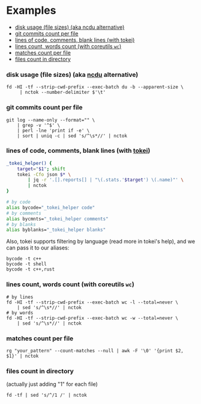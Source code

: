 # Examples

* [disk usage (file sizes) (aka ncdu alternative)](#disk-usage-file-sizes-aka-ncdu-alternative)
* [git commits count per file](#git-commits-count-per-file)
* [lines of code, comments, blank lines (with tokei)](#lines-of-code-comments-blank-lines-with-tokei)
* [lines count, words count (with coreutils `wc`)](#lines-count-words-count-with-coreutils-wc)
* [matches count per file](#matches-count-per-file)
* [files count in directory](#files-count-in-directory)

### disk usage (file sizes) (aka [ncdu](https://dev.yorhel.nl/ncdu) alternative)

```shell
fd -HI -tf --strip-cwd-prefix --exec-batch du -b --apparent-size \
     | nctok --number-delimiter $'\t'
```

### git commits count per file

```shell
git log --name-only --format="" \
    | grep -v '^$' \
    | perl -lne 'print if -e' \
    | sort | uniq -c | sed 's/^\s*//' | nctok
```

### lines of code, comments, blank lines (with [tokei](https://github.com/XAMPPRocky/tokei))

```bash
_tokei_helper() {
    target="$1"; shift
    tokei -Cfo json $* \
        | jq -r '.[].reports[] | "\(.stats.'$target') \(.name)"' \
        | nctok
}

# by code
alias bycode="_tokei_helper code"
# by comments
alias bycmnts="_tokei_helper comments"
# by blanks
alias byblanks="_tokei_helper blanks"
```

Also, tokei supports filtering by language (read more in tokei's help), and we
can pass it to our aliases:

```shell
bycode -t c++
bycode -t shell
bycode -t c++,rust
```

### lines count, words count (with coreutils `wc`)

```shell
# by lines
fd -HI -tf --strip-cwd-prefix --exec-batch wc -l --total=never \
    | sed 's/^\s*//' | nctok
# by words
fd -HI -tf --strip-cwd-prefix --exec-batch wc -w --total=never \
    | sed 's/^\s*//' | nctok
```

### matches count per file

```shell
rg "your_pattern" --count-matches --null | awk -F '\0' '{print $2, $1}' | nctok
```

### files count in directory

(actually just adding "1" for each file)

```shell
fd -tf | sed 's/^/1 /' | nctok
```
